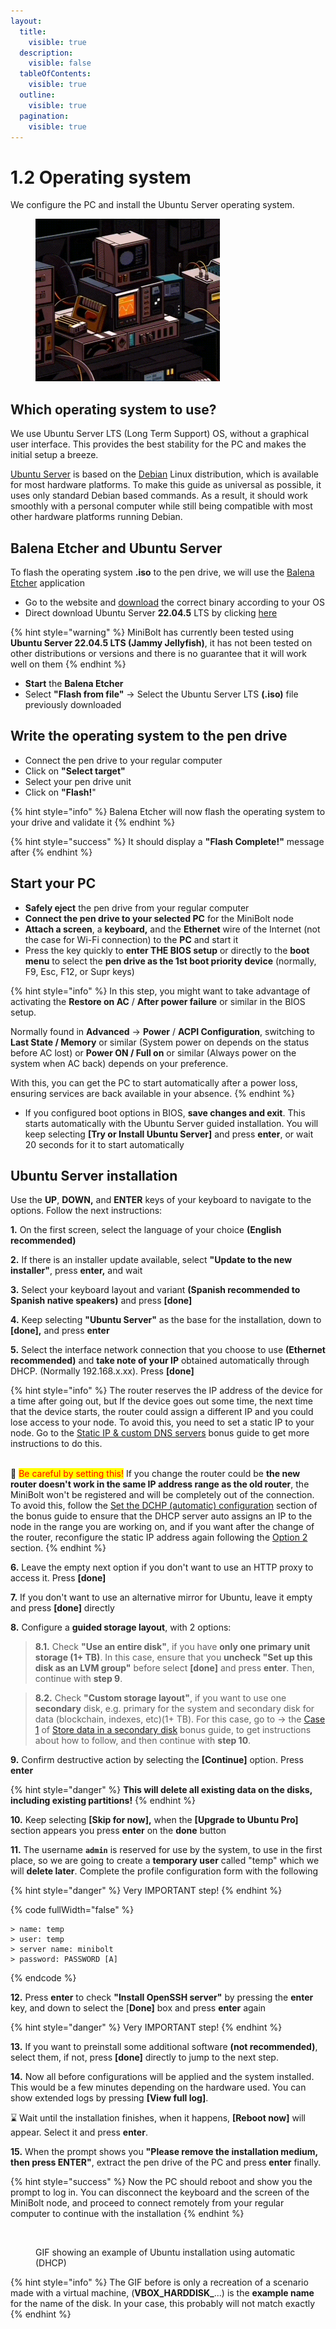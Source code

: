 ```yaml
---
layout:
  title:
    visible: true
  description:
    visible: false
  tableOfContents:
    visible: true
  outline:
    visible: true
  pagination:
    visible: true
---
```


# 1.2 Operating system

We configure the PC and install the Ubuntu Server operating system.

<figure><img src="../.gitbook/assets/operating-system.gif" alt="" width="295"><figcaption></figcaption></figure>

## Which operating system to use?

We use Ubuntu Server LTS (Long Term Support) OS, without a graphical user interface. This provides the best stability for the PC and makes the initial setup a breeze.

[Ubuntu Server](https://ubuntu.com/server/docs) is based on the [Debian](https://www.debian.org/) Linux distribution, which is available for most hardware platforms. To make this guide as universal as possible, it uses only standard Debian based commands. As a result, it should work smoothly with a personal computer while still being compatible with most other hardware platforms running Debian.

## Balena Etcher and Ubuntu Server

To flash the operating system **.iso** to the pen drive, we will use the [Balena Etcher](https://www.balena.io/etcher/) application

* Go to the website and [download](https://etcher.balena.io/#download-etcher) the correct binary according to your OS
* Direct download Ubuntu Server **22.04.5** LTS by clicking [here](https://releases.ubuntu.com/22.04.5/ubuntu-22.04.5-live-server-amd64.iso?\_gl=1\*11bdyss\*\_gcl\_au\*MjEzMzQ1OTA4Ny4xNzI1NzM4NzMz&\_ga=2.168914021.550945251.1726844857-324556832.1725738732)

{% hint style="warning" %}
MiniBolt has currently been tested using **Ubuntu Server 22.04.5 LTS (Jammy Jellyfish)**, it has not been tested on other distributions or versions and there is no guarantee that it will work well on them
{% endhint %}

* **Start** the **Balena Etcher**
* Select **"Flash from file"** -> Select the Ubuntu Server LTS **(.iso)** file previously downloaded

## Write the operating system to the pen drive

* Connect the pen drive to your regular computer
* Click on **"Select target"**
* Select your pen drive unit
* Click on **"Flash!**"

{% hint style="info" %}
Balena Etcher will now flash the operating system to your drive and validate it
{% endhint %}

{% hint style="success" %}
It should display a **"Flash Complete!"** message after
{% endhint %}

## Start your PC

* **Safely eject** the pen drive from your regular computer
* **Connect the pen drive to your selected PC** for the MiniBolt node
* **Attach a screen**, a **keyboard,** and the **Ethernet** wire of the Internet (not the case for Wi-Fi connection) to the **PC** and start it
* Press the key quickly to **enter THE BIOS setup** or directly to the **boot menu** to select the **pen drive as the 1st boot priority device** (normally, F9, Esc, F12, or Supr keys)

{% hint style="info" %}
In this step, you might want to take advantage of activating the **Restore on AC** / **After power failure** or similar in the BIOS setup.&#x20;

Normally found in **Advanced** -> **Power** / **ACPI Configuration**, switching to **Last State / Memory** or similar (System power on depends on the status before AC lost) or **Power ON / Full on** or similar (Always power on the system when AC back) depends on your preference.&#x20;

With this, you can get the PC to start automatically after a power loss, ensuring services are back available in your absence.
{% endhint %}

* If you configured boot options in BIOS, **save changes and exit**. This starts automatically with the Ubuntu Server guided installation. You will keep selecting **\[Try or Install Ubuntu Server]** and press **enter**, or wait 20 seconds for it to start automatically

## Ubuntu Server installation

Use the **UP**, **DOWN,** and **ENTER** keys of your keyboard to navigate to the options. Follow the next instructions:

**1.** On the first screen, select the language of your choice **(English recommended)**

**2.** If there is an installer update available, select **"Update to the new installer"**, press **enter,** and wait

**3.** Select your keyboard layout and variant **(Spanish recommended to Spanish native speakers)** and press **\[done]**

**4.** Keep selecting **"Ubuntu Server"** as the base for the installation, down to **\[done],** and press **enter**

**5.** Select the interface network connection that you choose to use **(Ethernet recommended)** and **take note of your IP** obtained automatically through DHCP. (Normally 192.168.x.xx). Press **\[done]**

{% hint style="info" %}
The router reserves the IP address of the device for a time after going out, but If the device goes out some time, the next time that the device starts, the router could assign a different IP and you could lose access to your node. To avoid this, you need to set a static IP to your node. Go to the [Static IP & custom DNS servers](../bonus-guides/system/static-ip-and-custom-dns-servers.md) bonus guide to get more instructions to do this.

\
🚨 <mark style="color:red;">Be careful by setting this!</mark> If you change the router could be **the new router doesn't work in the same IP address range as the old router**, the MiniBolt won't be registered and will be completely out of the connection. To avoid this, follow the [Set the DCHP (automatic) configuration](../bonus-guides/system/static-ip-and-custom-dns-servers.md#set-the-automatic-dhcp-mode-configuration-by-command-line) section of the bonus guide to ensure that the DHCP server auto assigns an IP to the node in the range you are working on, and if you want after the change of the router, reconfigure the static IP address again following the [Option 2](../bonus-guides/system/static-ip-and-custom-dns-servers.md#option-2-after-ubuntu-server-installation-by-command-line) section.
{% endhint %}

**6.** Leave the empty next option if you don't want to use an HTTP proxy to access it. Press **\[done]**

**7.** If you don't want to use an alternative mirror for Ubuntu, leave it empty and press **\[done]** directly

**8.** Configure a **guided storage layout**, with 2 options:

> **8.1.** Check **"Use an entire disk"**, if you have **only one primary unit storage (1+ TB)**. In this case, ensure that you **uncheck "Set up this disk as an LVM group"** before select **\[done]** and press **enter**. Then, continue with **step 9**.

> **8.2.** Check **"Custom storage layout"**, if you want to use one **secondary** disk, e.g. primary for the system and secondary disk for data (blockchain, indexes, etc)(1+ TB). For this case, go to -> the [Case 1](../bonus/system/store-data-secondary-disk.md#case-1-during-the-ubuntu-server-guided-installation) of [Store data in a secondary disk](../bonus/system/store-data-secondary-disk.md) bonus guide, to get instructions about how to follow, and then continue with **step 10**.

**9.** Confirm destructive action by selecting the **\[Continue]** option. Press **enter**

{% hint style="danger" %}
**This will delete all existing data on the disks, including existing partitions!**
{% endhint %}

**10.** Keep selecting **\[Skip for now],** when the **\[Upgrade to Ubuntu Pro]** section appears you press **enter** on the **done** button

**11.** The username **`admin`** is reserved for use by the system, to use in the first place, so we are going to create a **temporary user** called "temp" which we will **delete later**. Complete the profile configuration form with the following

{% hint style="danger" %}
Very IMPORTANT step!
{% endhint %}

{% code fullWidth="false" %}
```
> name: temp
> user: temp
> server name: minibolt
> password: PASSWORD [A]
```
{% endcode %}

**12.** Press **enter** to check **"Install OpenSSH server"** by pressing the **enter** key, and down to select the \[**Done]** box and press **enter** again

{% hint style="danger" %}
Very IMPORTANT step!
{% endhint %}

**13.** If you want to preinstall some additional software **(not recommended)**, select them, if not, press **\[done]** directly to jump to the next step.

**14.** Now all before configurations will be applied and the system installed. This would be a few minutes depending on the hardware used. You can show extended logs by pressing **\[View full log]**.

⌛ Wait until the installation finishes, when it happens, **\[Reboot now]** will appear. Select it and press **enter**.

**15.** When the prompt shows you **"Please remove the installation medium, then press ENTER"**, extract the pen drive of the PC and press **enter** finally.

{% hint style="success" %}
Now the PC should reboot and show you the prompt to log in. You can disconnect the keyboard and the screen of the MiniBolt node, and proceed to connect remotely from your regular computer to continue with the installation
{% endhint %}

<figure><img src="../.gitbook/assets/demo-install-os.gif" alt=""><figcaption><p>GIF showing an example of Ubuntu installation using automatic (DHCP)</p></figcaption></figure>

{% hint style="info" %}
The GIF before is only a recreation of a scenario made with a virtual machine, (**VBOX\_HARDDISK\_**...) is the **example name** for the name of the disk. In your case, this probably will not match exactly
{% endhint %}
